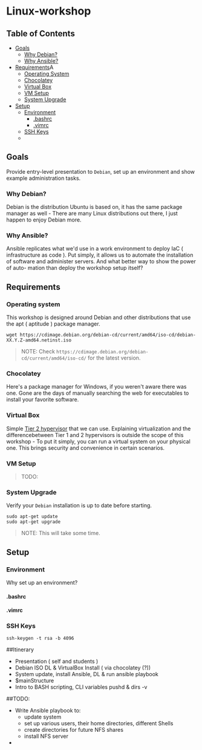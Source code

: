 # Linux-workshop

## Table of Contents
- [Goals](#goals)
  - [Why Debian?](#why-debian)
  - [Why Ansible?](#why-ansible)
- [Requirements](#requirements)A
  - [Operating System](#operating-system)
  - [Chocolatey](#chocolatey)
  - [Virtual Box](#virtual-box)
  - [VM Setup](#vm-setup)
  - [System Upgrade](#system-upgrade)
- [Setup](#setup)
  - [Environment](#environment)
    - [.bashrc](#bashrc)
    - [.vimrc](#vimrc)
  - [SSH Keys](#ssh-keys)
  - 

## Goals

Provide entry-level presentation to `Debian`, set up an environment and show
example administration tasks.

### Why Debian?
Debian is the distribution Ubuntu is based on, it has the same package manager
as well - There are many Linux distributions out there, I just happen to enjoy
Debian more.

### Why Ansible?

Ansible replicates what we'd use in a work environment to deploy IaC
( infrastructure as code ). Put simply, it allows us to automate the installation
of software and administer servers. And what better way to show the power of auto-
mation than deploy the workshop setup itself?

## Requirements

### Operating system

This workshop is designed around Debian and other distributions that use the apt
( aptitude ) package manager. 

```
wget https://cdimage.debian.org/debian-cd/current/amd64/iso-cd/debian-XX.Y.Z-amd64.netinst.iso
```

> NOTE: Check `https://cdimage.debian.org/debian-cd/current/amd64/iso-cd/` for the
latest version.

### Chocolatey

Here's a package manager for Windows, if you weren't aware there was one. Gone are
the days of manually searching the web for executables to install your favorite software.

### Virtual Box

Simple [Tier 2 hypervisor](https://en.wikipedia.org/wiki/Hypervisor) that we can use.
Explaining virtualization and the differencebetween Tier 1 and 2 hypervisors is
outside the scope of this workshop - To put it simply, you can run a virtual system
on your physical one. This brings security and convenience in certain scenarios.

### VM Setup

> TODO:


### System Upgrade

Verify your `Debian` installation is up to date before starting.

```
sudo apt-get update
sudo apt-get upgrade
```

> NOTE: This will take some time.

## Setup

### Environment

Why set up an environment? 

#### .bashrc

#### .vimrc

### SSH Keys

```
ssh-keygen -t rsa -b 4096
```



##Itinerary
* Presentation ( self and students )
* Debian ISO DL \& VirtualBox Install ( via chocolatey (?))
* System update, install Ansible, DL & run ansible playbook
* $mainStructure
* Intro to BASH scripting, CLI variables pushd & dirs -v

##TODO:
* Write Ansible playbook to:
  - update system
  - set up various users, their home directories, different Shells
  - create directories for future NFS shares
  - install NFS server
*
